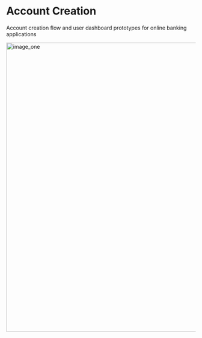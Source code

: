 # Account Creation
Account creation flow and user dashboard prototypes for online banking applications

<img src="https://raw.githubusercontent.com/jordankobewade/onlinebanking/master/readme/banking_image_01.png" alt="image_one" width="1366px" height="768px">